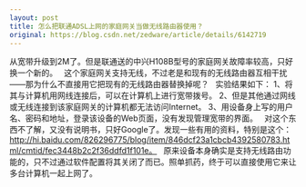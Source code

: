 ```yaml
---
layout: post
title: 怎么把联通ADSL上网的家庭网关当做无线路由器使用？
original: https://blog.csdn.net/zedware/article/details/6142719
---
```

从宽带升级到2M了。但是联通送的中兴H108B型号的家庭网关故障率较高，只好换一个新的。
 
这个家庭网关支持无线，不过老是和现有的无线路由器互相干扰——那为什么不直接用它把现有的无线路由器替换掉呢？
 
实验结果如下：
1、将其与计算机用网线连接后，可以在计算机上进行宽带拨号。
2、但是其他通过网线或无线连接到该家庭网关的计算机都无法访问Internet。
3、用设备身上写的用户名、密码和地址，登录该设备的Web页面，没有发现管理宽带的界面。
 
对这个东西不了解，又没有说明书，只好Google了。发现一些有用的资料，特别是这个：http://hi.baidu.com/826296775/blog/item/846dcf23a1cbcb4392580783.html/cmtid/fec3448b2c2f36ddfd1f101e。
 
原来设备本身确实是支持无线路由功能的，只不过通过软件配置将其关闭了而已。照单抓药，终于可以直接使用它来让多台计算机一起上网了。
